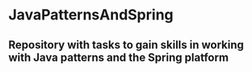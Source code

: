 # JavaPatternsAndSpring
## Repository with tasks to gain skills in working with Java patterns and the Spring platform
